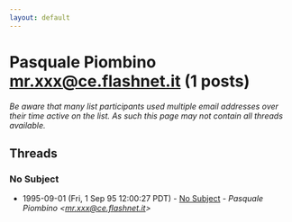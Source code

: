 ```yaml
---
layout: default
---
```


# Pasquale Piombino <mr.xxx@ce.flashnet.it> (1 posts)

_Be aware that many list participants used multiple email addresses over their time active on the list. As such this page may not contain all threads available._

## Threads

### No Subject
+ 1995-09-01 (Fri, 1 Sep 95 12:00:27 PDT) - [No Subject](/archive/1995/09/87baac77733d27b1bb2ada504a427e079e9995fe8c0b1266daa49eb601a97f3b) - _Pasquale Piombino \<mr.xxx@ce.flashnet.it\>_

